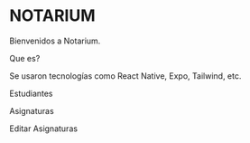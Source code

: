 # NOTARIUM
Bienvenidos a Notarium.

Que es?

Se usaron tecnologías como React Native, Expo, Tailwind, etc. 

Estudiantes

Asignaturas

Editar Asignaturas
